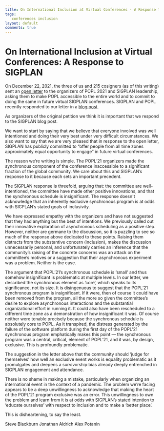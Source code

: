 ```yaml
---
title: On International Inclusion at Virtual Conferences - A Response to SIGPLAN
tags:
   conferences inclusion
layout: default
comments: true
---
```



On International Inclusion at Virtual Conferences: A Response to SIGPLAN
========================================================================

On December 22, 2021, the three of us and 215 cosigners (as of this writing) sent an
[open letter](https://docs.google.com/document/d/16pfd5ljGu5urynHmYaW53DM2-rzryRJ0bisgc16IwKo/edit)
to the organizers of POPL 2021 and SIGPLAN leadership, asking them to make POPL
accessible to the entire world and to commit to doing the same in future virtual
SIGPLAN conferences.  SIGPLAN and POPL recently responded to our letter in a
[blog post](https://blog.sigplan.org/popl21-open-letter-repsonse/).

As organizers of the original petition we think it is important that we respond
to the SIGPLAN blog post.

We want to start by saying that we believe that everyone involved was well 
intentioned and doing their very best under very difficult circumstances.
We also want to say that we are very pleased that in response to the open
letter, SIGPLAN has publicly committed to “offer people from all time zones
approximately equal opportunity to engage” in future virtual conferences.

The reason we’re writing is simple.  The POPL’21 organizers made the
synchronous component of the conference inaccessible to a significant
fraction of the global community.   We care about this and SIGPLAN’s
response to it because each sets an important precedent.

The SIGPLAN response is threefold, arguing that: the committee
are well-intentioned, the committee have made other positive innovations,
and that the synchronous schedule is insignificant.   The response doesn't acknowledge
that an inherently exclusive synchronous program is at odds with SIGPLAN’s
stated goals of inclusivity.

We have expressed empathy with the organizers and have not suggested that they
had anything but the best of intentions.   We previously called out their
innovative exploration of asynchronous scheduling as a positive step.
However, neither are germane to the discussion, so it is puzzling to see so much
of the response above dedicated to these points.   Raising them distracts from
the substantive concern (inclusion), makes the discussion unnecessarily
personal, and unfortunately carries an inference that the community’s raising
of the concrete concerns was an attack on the committee’s motives or a
suggestion that their asynchronous experiment was a problem.   Neither is the
case.

The argument that POPL’21’s synchronous schedule is ‘small’ and thus somehow
insignificant is problematic at multiple levels.   In our letter, we described
the synchronous element as ‘core’, which speaks to its significance, not its
size.   It is disingenuous to suggest that the POPL’21 synchronous program is
insignificant.   If it were, then of course it could have been removed from the
program, all the more so given the committee’s desire to explore asynchronous
interactions and the substantial organizational effort in running it.   It could
also have been rescheduled to a different time zone as a demonstration of how
insignificant it was.   Of course neither were tenable precisely because the
synchronous schedule is absolutely core to POPL.   As it transpired, the
distress generated by the failure of the software platform during the first day
of the POPL’21 synchronous program emphatically makes this point — the
synchronous program was a central, critical, element of POPL’21, and it was, by
design, exclusive.   This is profoundly problematic.

The suggestion in the letter above that the community should ‘judge for
themselves’ how well an exclusive event works is equality problematic as it
promulgates and deepens a survivorship bias already deeply entrenched in SIGPLAN
engagement and attendance.

There is no shame in making a mistake, particularly when organizing an
international event in the context of a pandemic.  The problem we’re facing
appears to be a deep unwillingness to acknowledge that making the heart of the
POPL’21 program exclusive was an error.   This unwillingness to own the problem
and learn from it is at odds with SIGPLAN’s stated intention to ‘educate
ourselves’ with respect to inclusion and to make a ‘better place’.   

This is disheartening, to say the least.

Steve Blackburn
Jonathan Aldrich
Alex Potanin

